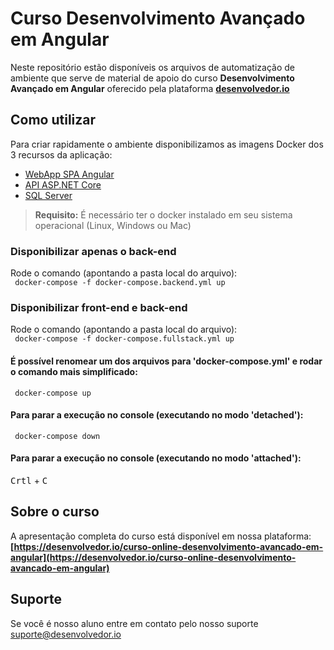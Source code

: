 
# Curso Desenvolvimento Avançado em Angular

Neste repositório estão disponíveis os arquivos de automatização de ambiente que serve de material de apoio do curso **Desenvolvimento Avançado em Angular** oferecido pela plataforma **[desenvolvedor.io](https://desenvolvedor.io)**

## Como utilizar

Para criar rapidamente o ambiente disponibilizamos as imagens Docker dos 3 recursos da aplicação:

- [WebApp SPA Angular](https://hub.docker.com/r/desenvolvedorio/app-spa-curso-angular)
- [API ASP.NET Core](https://hub.docker.com/r/desenvolvedorio/api-aspnet-curso-angular)
- [SQL Server](https://hub.docker.com/r/desenvolvedorio/sql-api-curso-angular)

> **Requisito:** É necessário ter o docker instalado em seu sistema operacional (Linux, Windows ou Mac)

### Disponibilizar apenas o back-end
Rode o comando (apontando a pasta local do arquivo):  
` docker-compose -f docker-compose.backend.yml up` 

### Disponibilizar front-end e back-end
Rode o comando (apontando a pasta local do arquivo):  
` docker-compose -f docker-compose.fullstack.yml up` 

#### É possível renomear um dos arquivos para 'docker-compose.yml' e rodar o comando mais simplificado:  
` docker-compose up` 

#### Para parar a execução no console (executando no modo 'detached'):  
` docker-compose down` 

#### Para parar a execução no console (executando no modo 'attached'):  
<kbd>Crtl</kbd> + <kbd>C</kbd>


## Sobre o curso

A apresentação completa do curso está disponível em nossa plataforma:
**[https://desenvolvedor.io/curso-online-desenvolvimento-avancado-em-angular](https://desenvolvedor.io/curso-online-desenvolvimento-avancado-em-angular)**
## Suporte

Se você é nosso aluno entre em contato pelo nosso suporte [suporte@desenvolvedor.io](mailto:suporte@desenvolvedor.io)
